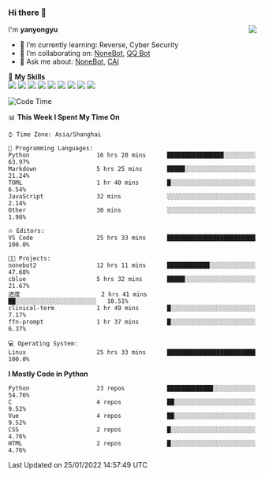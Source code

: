 ### Hi there 👋

<a href="#">
  <img align="right" src="https://github-readme-stats.vercel.app/api?username=yanyongyu&count_private=true&show_icons=true&bg_color=15,f2f7fd,E0EAFC" />
</a>

I'm **yanyongyu**

- 🌱 I’m currently learning: Reverse, Cyber Security
- 👯 I’m collaborating on: [NoneBot](https://github.com/nonebot), [QQ Bot](https://github.com/Mrs4s/go-cqhttp)
- 💬 Ask me about: [NoneBot](https://github.com/nonebot), [CAI](https://github.com/cscs181/CAI)

🌟 **My Skills**  
![](https://img.shields.io/badge/-Python-3e74a2?style=flat-square&logo=Python&logoColor=fff)
![](https://img.shields.io/badge/-Node.js-339933?style=flat-square&logo=Node.js&logoColor=fff)
![](https://img.shields.io/badge/-Vue-4fc08d?style=flat-square&logo=Vue.js&logoColor=fff)
![](https://img.shields.io/badge/-React-2d98ce?style=flat-square&logo=React&logoColor=fff)
![](https://img.shields.io/badge/-Docker-2496ED?style=flat-square&logo=Docker&logoColor=fff)
![](https://img.shields.io/badge/-Linux-000000?style=flat-square&logo=Linux&logoColor=fff)
![](https://img.shields.io/badge/-MySQL-4479A1?style=flat-square&logo=MySQL&logoColor=fff)
![](https://img.shields.io/badge/-Redis-DC382D?style=flat-square&logo=Redis&logoColor=fff)
![](https://img.shields.io/badge/-MongoDB-47A248?style=flat-square&logo=MongoDB&logoColor=fff)

<!--START_SECTION:waka-->
![Code Time](http://img.shields.io/badge/Code%20Time-2%2C059%20hrs%207%20mins-blue)

📊 **This Week I Spent My Time On** 

```text
⌚︎ Time Zone: Asia/Shanghai

💬 Programming Languages: 
Python                   16 hrs 20 mins      ████████████████░░░░░░░░░   63.97% 
Markdown                 5 hrs 25 mins       █████░░░░░░░░░░░░░░░░░░░░   21.24% 
TOML                     1 hr 40 mins        █░░░░░░░░░░░░░░░░░░░░░░░░   6.54% 
JavaScript               32 mins             ░░░░░░░░░░░░░░░░░░░░░░░░░   2.14% 
Other                    30 mins             ░░░░░░░░░░░░░░░░░░░░░░░░░   1.98%

🔥 Editors: 
VS Code                  25 hrs 33 mins      █████████████████████████   100.0%

🐱‍💻 Projects: 
nonebot2                 12 hrs 11 mins      ████████████░░░░░░░░░░░░░   47.68% 
cblue                    5 hrs 32 mins       █████░░░░░░░░░░░░░░░░░░░░   21.67% 
进度                       2 hrs 41 mins       ██░░░░░░░░░░░░░░░░░░░░░░░   10.51% 
clinical-term            1 hr 49 mins        █░░░░░░░░░░░░░░░░░░░░░░░░   7.17% 
ffn-prompt               1 hr 37 mins        █░░░░░░░░░░░░░░░░░░░░░░░░   6.37%

💻 Operating System: 
Linux                    25 hrs 33 mins      █████████████████████████   100.0%

```

**I Mostly Code in Python** 

```text
Python                   23 repos            █████████████░░░░░░░░░░░░   54.76% 
C                        4 repos             ██░░░░░░░░░░░░░░░░░░░░░░░   9.52% 
Vue                      4 repos             ██░░░░░░░░░░░░░░░░░░░░░░░   9.52% 
CSS                      2 repos             █░░░░░░░░░░░░░░░░░░░░░░░░   4.76% 
HTML                     2 repos             █░░░░░░░░░░░░░░░░░░░░░░░░   4.76%

```



 Last Updated on 25/01/2022 14:57:49 UTC
<!--END_SECTION:waka-->
